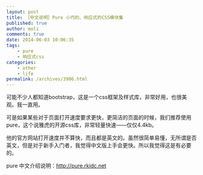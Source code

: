 ```yaml
---
layout: post
title: ［中文说明］Pure 小巧的、响应式的CSS模块集
published: true
author: moli
comments: true
date: 2014-06-03 10:06:35
tags:
    - pure
    - 响应式css
categories:
    - other
    - life
permalink: /archives/3906.html
---
```

可能不少人都知道bootstrap，这是一个css框架及样式库，非常好用，也很美观。我一直用。

可是如果某些对于页面打开速度要求更快，更简洁的页面的时候，我们推荐使用pure，这个说雅虎的开源css库，非常轻量快速——仅仅4.4kb。

他的官方网站打开速度并不算快，而且都是英文的。虽然很简单易懂，无所谓是否英文，但是对于新手入门者，我觉得中文版上手会更快。所以我觉得这是有必要的。

pure 中文介绍说明：http://pure.rkidc.net